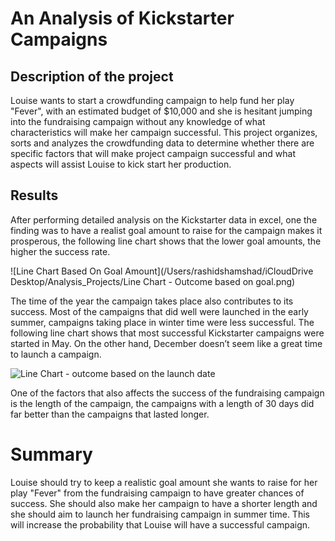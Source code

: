 # An Analysis of Kickstarter Campaigns

## Description of the project

Louise wants to start a crowdfunding campaign to help fund her play "Fever", with an estimated budget of $10,000 and she is hesitant jumping into the fundraising campaign without any knowledge of what characteristics will make her campaign successful. This project organizes, sorts and analyzes the crowdfunding data to determine whether there are specific factors that will make project campaign successful and what aspects will assist Louise to kick start her production.

## Results

After performing detailed analysis on the Kickstarter data in excel, one the finding was to have a realist goal amount to raise for the campaign makes it prosperous, the following line chart shows that the lower goal amounts, the higher the success rate.  

![Line Chart Based On Goal Amount](/Users/rashidshamshad/iCloudDrive Desktop/Analysis_Projects/Line Chart - Outcome based on goal.png)

The time of the year the campaign takes place also contributes to its success. Most of the campaigns that did well were launched in the early summer, campaigns taking place in winter time were less successful. The following line chart shows that most successful Kickstarter campaigns were started in May. On the other hand, December doesn’t seem like a great time to launch a campaign.

![Line Chart - outcome based on the launch date]()

One of the factors that also affects the success of the fundraising campaign is the length of the campaign, the campaigns with a length of 30 days did far better than the campaigns that lasted longer.

# Summary 

Louise should try to keep a realistic goal amount she wants to raise for her play "Fever" from the fundraising campaign to have greater chances of success. She should also make her campaign to have a shorter length and she should aim to launch her fundraising campaign in summer time. This will increase the probability that Louise will have a successful campaign. 
